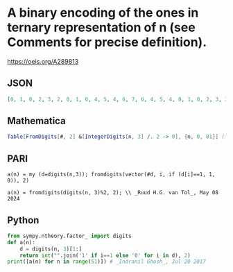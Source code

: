 # A binary encoding of the ones in ternary representation of n \(see Comments for precise definition\)\.
https://oeis.org/A289813
## JSON
```JSON
[0, 1, 0, 2, 3, 2, 0, 1, 0, 4, 5, 4, 6, 7, 6, 4, 5, 4, 0, 1, 0, 2, 3, 2, 0, 1, 0, 8, 9, 8, 10, 11, 10, 8, 9, 8, 12, 13, 12, 14, 15, 14, 12, 13, 12, 8, 9, 8, 10, 11, 10, 8, 9, 8, 0, 1, 0, 2, 3, 2, 0, 1, 0, 4, 5, 4, 6, 7, 6, 4, 5, 4, 0, 1, 0, 2, 3, 2, 0, 1, 0, 16]
```
## Mathematica
```Mathematica
Table[FromDigits[#, 2] &[IntegerDigits[n, 3] /. 2 -> 0], {n, 0, 81}] (* _Michael De Vlieger_, Jul 20 2017 *)
```
## PARI
```PARI
a(n) = my (d=digits(n,3)); fromdigits(vector(#d, i, if (d[i]==1, 1, 0)), 2)
```
```PARI
a(n) = fromdigits(digits(n, 3)%2, 2); \\ _Ruud H.G. van Tol_, May 08 2024
```
## Python
```Python
from sympy.ntheory.factor_ import digits
def a(n):
    d = digits(n, 3)[1:]
    return int("".join('1' if i==1 else '0' for i in d), 2)
print([a(n) for n in range(51)]) # _Indranil Ghosh_, Jul 20 2017
```
